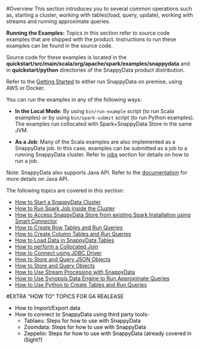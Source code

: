 #Overview
This section introduces you to several common operations such as, starting a cluster, working with tables(load, query, update), working with streams and running approximate queries.

**Running the Examples:**
Topics in this section refer to source code examples that are shipped with the product. Instructions to run these examples can be found in the source code.

Source code for these examples is located in the **quickstart/src/main/scala/org/apache/spark/examples/snappydata** and in **quickstart/python** directories of the SnappyData product distribution.

Refer to the [Getting Started](quickstart.md) to either run SnappyData on premise, using AWS or Docker. 

You can run the examples in any of the following ways:

* **In the Local Mode**: By using `bin/run-example` script (to run Scala examples) or by using `bin/spark-submit` script (to run Python examples). The examples run collocated with Spark+SnappyData Store in the same JVM. 

* **As a Job**:	Many of the Scala examples are also implemented as a SnappyData job. In this case, examples can be submitted as a job to a running SnappyData cluster. Refer to [jobs](#howto-job) section for details on how to run a job.

<Note> Note: SnappyData also supports Java API. Refer to the [documentation](programming_guide/#building-snappy-applications-using-spark-api) for more details on Java API.</note>

The following topics are covered in this section:

* [How to Start a SnappyData Cluster](how_to/start_snappydata_cluster.md#howto-startCluster)
* [How to Run Spark Job inside the Cluster](how_to/run_spark_job_inside_the_cluster.md#howto-job)
* [How to Access SnappyData Store from existing Spark Installation using Smart Connector](how_to/access_snappydata_store.md#howto-splitmode)
* [How to Create Row Tables and Run Queries](how_to/create_column_tables_and_run_queries.md#howto-row)
* [How to Create Column Tables and Run Queries](how_to/create_row_tables_and_run_queries.md#howto-column)
* [How to Load Data in SnappyData Tables](how_to/load_data_in_snappydata_tables.md#howto-load)
* [How to perform a Collocated Join](how_to/perform_a_collocated_join.md#howto-collacatedJoin)
* [How to Connect using JDBC Driver](how_to/connect_using_jdbc_driver.md#howto-jdbc)
* [How to Store and Query JSON Objects](how_to/store_and_query_json_objects.md#howto-JSON)
* [How to Store and Query Objects](how_to/store_and_query_objects.md#howto-objects)
* [How to Use Stream Processing with SnappyData](how_to/use_stream_processing.md#howto-streams)
* [How to Use Synopsis Data Engine to Run Approximate Queries](how_to/use_synopsis_data_engine.md#howto-sde)
* [How to Use Python to Create Tables and Run Queries](how_to/use_python_to_create_tables_and_run_queries.md#howto-python)

<mark>

#EXTRA "HOW TO" TOPICS FOR GA REALEASE

* How to Import/Export data
* How to connect to SnappyData using third party tools-
	- Tablaeu: Steps for how to use with SnappyData
	- Zoomdata: Steps for how to use with SnappyData
	- Zeppelin: Steps for how to use with SnappyData (already covered in iSight?)

</mark>
